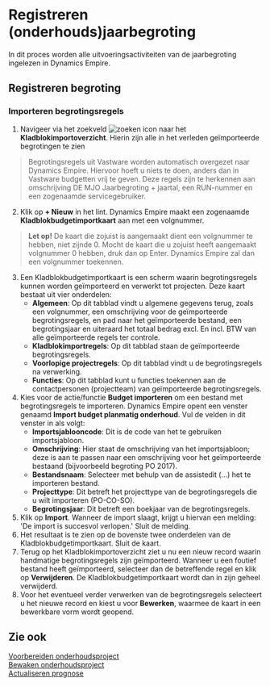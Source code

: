 # Registreren (onderhouds)jaarbegroting

In dit proces worden alle uitvoeringsactiviteiten van de jaarbegroting ingelezen in Dynamics Empire.

## Registreren begroting

### Importeren begrotingsregels

1. Navigeer via het zoekveld ![zoeken icon](/assets/images/zoeken.png "zoeken icon") naar het **Kladblokimportoverzicht**. Hierin zijn alle in het verleden geïmporteerde begrotingen te zien
> Begrotingsregels uit Vastware worden automatisch overgezet naar Dynamics Empire. Hiervoor hoeft u niets te doen, anders dan in Vastware budgetten vrij te geven. Deze regels zijn te herkennen aan omschrijving DE MJO Jaarbegroting + jaartal, een RUN-nummer en een zogenaamde servicegebruiker.
2. Klik op **+ Nieuw** in het lint. Dynamics Empire maakt een zogenaamde **Kladblokbudgetimportkaart** aan met een volgnummer.
> **Let op!** De kaart die zojuist is aangemaakt dient een volgnummer te hebben, niet zijnde 0. Mocht de kaart die u zojuist heeft aangemaakt volgnummer 0 hebben, druk dan op Enter. Dynamics Empire zal dan een volgnummer toekennen.
3. Een Kladblokbudgetimportkaart is een scherm waarin begrotingsregels kunnen worden geïmporteerd en verwerkt tot projecten. Deze kaart bestaat uit vier onderdelen:
	* **Algemeen**: Op dit tabblad vindt u algemene gegevens terug, zoals een volgnummer, een omschrijving voor de geïmporteerde begrotingsregels, en pad naar het geïmporteerde bestand, een begrotingsjaar en uiteraard het totaal bedrag excl. En incl. BTW van alle geïmporteerde regels ter controle.
	* **Kladblokimportregels**: Op dit tabblad staan de geïmporteerde begrotingsregels.
	* **Voorlopige projectregels**: Op dit tabblad vindt u de begrotingsregels na verwerking.
	* **Functies**: Op dit tabblad kunt u functies toekennen aan de contactpersonen (projectteam) van geïmporteerde begrotingsregels.
4. Kies voor de actie/functie **Budget importeren** om een bestand met begrotingsregels te importeren. Dynamics Empire opent een venster genaamd **Import budget planmatig onderhoud**. Vul de velden in dit venster in als volgt:
    * **Importsjablooncode**: Dit is de code van het te gebruiken importsjabloon.
    * **Omschrijving**: Hier staat de omschrijving van het importsjabloon; deze is aan te passen naar een omschrijving voor het geïmporteerde bestaand (bijvoorbeeld begroting PO 2017).
    * **Bestandsnaam**: Selecteer met behulp van de assistedit (…) het te importeren bestand.
    * **Projecttype**: Dit betreft het projecttype van de begrotingsregels die u wilt importeren (PO-CO-SO).
    * **Begrotingsjaar**: Dit betreft een boekjaar van de begrotingsregels.
5. Klik op **Import**. Wanneer de import slaagt, krijgt u hiervan een melding: 'De import is succesvol verlopen.' Sluit de melding.
6. Het resultaat is te zien op de bovenste twee onderdelen van de Kladblokbudgetimportkaart. Sluit de kaart.
7. Terug op het Kladblokimportoverzicht ziet u nu een nieuw record waarin handmatige begrotingsregels zijn geïmporteerd.
Wanneer u een foutief bestand heeft geïmporteerd, selecteer dan de betreffende regel en klik op **Verwijderen**. De Kladblokbudgetimportkaart wordt dan in zijn geheel verwijderd.
8. Voor het eventueel verder verwerken van de begrotingsregels selecteert u het nieuwe record en kiest u voor **Bewerken**, waarmee de kaart in een bewerkbare vorm wordt geopend.

## Zie ook

[Voorbereiden onderhoudsproject](../voorbereiden-onderhoudsproject/)  
[Bewaken onderhoudsproject](../bewaken-onderhoudsproject/)  
[Actualiseren prognose](../actualiseren-prognose/)
